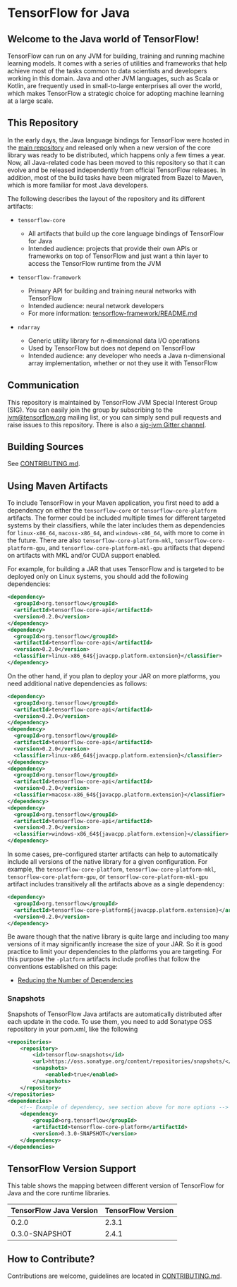 # TensorFlow for Java

## Welcome to the Java world of TensorFlow!

TensorFlow can run on any JVM for building, training and running machine learning models. It comes with 
a series of utilities and frameworks that help achieve most of the tasks common to data scientists 
and developers working in this domain. Java and other JVM languages, such as Scala or Kotlin, are 
frequently used in small-to-large enterprises all over the world, which makes TensorFlow a strategic 
choice for adopting machine learning at a large scale.

## This Repository

In the early days, the Java language bindings for TensorFlow were hosted in the [main repository](https://github.com/tensorflow/tensorflow)
and released only when a new version of the core library was ready to be distributed, which happens only
a few times a year. Now, all Java-related code has been moved to this repository so that it can evolve and 
be released independently from official TensorFlow releases. In addition, most of the build tasks have been
migrated from Bazel to Maven, which is more familiar for most Java developers.

The following describes the layout of the repository and its different artifacts:

* `tensorflow-core`
  * All artifacts that build up the core language bindings of TensorFlow for Java
  * Intended audience: projects that provide their own APIs or frameworks on top of 
    TensorFlow and just want a thin layer to access the TensorFlow runtime from the JVM 
    
* `tensorflow-framework`
  * Primary API for building and training neural networks with TensorFlow
  * Intended audience: neural network developers
  * For more information: [tensorflow-framework/README.md](tensorflow-framework/README.md)
     
* `ndarray`
  * Generic utility library for n-dimensional data I/O operations
  * Used by TensorFlow but does not depend on TensorFlow
  * Intended audience: any developer who needs a Java n-dimensional array implementation, whether or not they
    use it with TensorFlow
  

## Communication

This repository is maintained by TensorFlow JVM Special Interest Group (SIG). You can easily join the group
by subscribing to the [jvm@tensorflow.org](https://groups.google.com/a/tensorflow.org/forum/#!forum/jvm)
mailing list, or you can simply send pull requests and raise issues to this repository.
There is also a [sig-jvm Gitter channel](https://gitter.im/tensorflow/sig-jvm).

## Building Sources

See [CONTRIBUTING.md](CONTRIBUTING.md#building).

## Using Maven Artifacts

To include TensorFlow in your Maven application, you first need to add a dependency on either the
`tensorflow-core` or `tensorflow-core-platform` artifacts. The former could be included multiple times
for different targeted systems by their classifiers, while the later includes them as dependencies for
`linux-x86_64`, `macosx-x86_64`, and `windows-x86_64`, with more to come in the future. There are also
`tensorflow-core-platform-mkl`, `tensorflow-core-platform-gpu`, and `tensorflow-core-platform-mkl-gpu`
artifacts that depend on artifacts with MKL and/or CUDA support enabled.

For example, for building a JAR that uses TensorFlow and is targeted to be deployed only on Linux
systems, you should add the following dependencies:
```xml
<dependency>
  <groupId>org.tensorflow</groupId>
  <artifactId>tensorflow-core-api</artifactId>
  <version>0.2.0</version>
</dependency>
<dependency>
  <groupId>org.tensorflow</groupId>
  <artifactId>tensorflow-core-api</artifactId>
  <version>0.2.0</version>
  <classifier>linux-x86_64${javacpp.platform.extension}</classifier>
</dependency>
```

On the other hand, if you plan to deploy your JAR on more platforms, you need additional
native dependencies as follows:
```xml
<dependency>
  <groupId>org.tensorflow</groupId>
  <artifactId>tensorflow-core-api</artifactId>
  <version>0.2.0</version>
</dependency>
<dependency>
  <groupId>org.tensorflow</groupId>
  <artifactId>tensorflow-core-api</artifactId>
  <version>0.2.0</version>
  <classifier>linux-x86_64${javacpp.platform.extension}</classifier>
</dependency>
<dependency>
  <groupId>org.tensorflow</groupId>
  <artifactId>tensorflow-core-api</artifactId>
  <version>0.2.0</version>
  <classifier>macosx-x86_64${javacpp.platform.extension}</classifier>
</dependency>
<dependency>
  <groupId>org.tensorflow</groupId>
  <artifactId>tensorflow-core-api</artifactId>
  <version>0.2.0</version>
  <classifier>windows-x86_64${javacpp.platform.extension}</classifier>
</dependency>
```

In some cases, pre-configured starter artifacts can help to automatically include all versions of
the native library for a given configuration. For example, the `tensorflow-core-platform`,
`tensorflow-core-platform-mkl`, `tensorflow-core-platform-gpu`, or `tensorflow-core-platform-mkl-gpu`
artifact includes transitively all the artifacts above as a single dependency:
```xml
<dependency>
  <groupId>org.tensorflow</groupId>
  <artifactId>tensorflow-core-platform${javacpp.platform.extension}</artifactId>
  <version>0.2.0</version>
</dependency>
```

Be aware though that the native library is quite large and including too many versions of it may
significantly increase  the size of your JAR. So it is good practice to limit your dependencies to
the platforms you are targeting. For this purpose the `-platform` artifacts include profiles that follow
the conventions established on this page:
* [Reducing the Number of Dependencies](https://github.com/bytedeco/javacpp-presets/wiki/Reducing-the-Number-of-Dependencies)

### Snapshots

Snapshots of TensorFlow Java artifacts are automatically distributed after each update in the code. To use them, you need
to add Sonatype OSS repository in your pom.xml, like the following

```xml
<repositories>
    <repository>
        <id>tensorflow-snapshots</id>
        <url>https://oss.sonatype.org/content/repositories/snapshots/</url>
        <snapshots>
            <enabled>true</enabled>
        </snapshots>
    </repository>
</repositories>
<dependencies>
    <!-- Example of dependency, see section above for more options -->
    <dependency>
        <groupId>org.tensorflow</groupId>
        <artifactId>tensorflow-core-platform</artifactId>
        <version>0.3.0-SNAPSHOT</version>
    </dependency>
</dependencies>
```

## TensorFlow Version Support

This table shows the mapping between different version of TensorFlow for Java and the core runtime libraries.

| TensorFlow Java Version  | TensorFlow Version |
| ------------- | ------------- |
| 0.2.0  | 2.3.1  |
| 0.3.0-SNAPSHOT  | 2.4.1  |

## How to Contribute?

Contributions are welcome, guidelines are located in [CONTRIBUTING.md](CONTRIBUTING.md).
